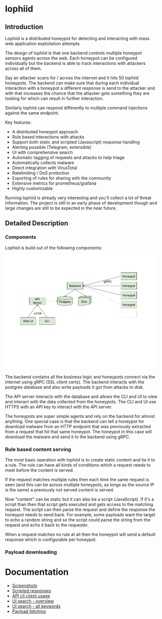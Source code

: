 # lophiid

## Introduction

Lophiid is a distributed honeypot for detecting and interacting with mass web
application exploitation attempts.

The design of lophiid is that one backend controls multiple honeypot sensors
agents across the web. Each honeypot can be configured individually but the
backend is able to track interactions with attackers across all of them.

Say an attacker scans for / across the internet and it hits 50 lophiid
honeypots. The backend can make sure that during each individual interaction
with a honeypot a different response is send to the attacker and with that
increases the chance that the attacker gets something they are looking for which
can result in further interaction.

Similarly lophiid can respond differently to multiple command injections against
the same endpoint.

Key features:

- A distributed honeypot approach
- Rule based interactions with attacks
- Support both static and scripted (Javascript) response handling
- Alerting possible (Telegram, extensible)
- UI with comprehensive search
- Automatic tagging of requests and attacks to help triage
- Automatically collects malware
- Direct integration with VirusTotal
- Ratelimiting / DoS protection
- Exporting of rules for sharing with the community
- Extensive metrics for prometheus/grafana
- Highly customizable

Running lophiid is already very interesting and you'll collect a lot of threat
information. The project is still in an early phase of development though and
large changes are still to be expected in the near future.

## Detailed Description
### Components

Lophiid is build out of the following components:

![Lophiid overview](./images/Lophiid-overview.png)

The backend contains all the business logic and honeypots connect via the
internet using gRPC (SSL client certs). The backend interacts with the postgres
database and also write payloads it got from attacks to disk.

The API server interacts with the database and allows the CLI and UI to view and
interact with the data collected from the honeypots. The CLI and UI use HTTPS
with an API key to interact with the API server.

The honeypots are super simple agents and rely on the backend for almost
anything. One special case is that the backend can tell a honeypot for download
malware from an HTTP endpoint that was previously extracted from a request that
hit that same honeypot. The honeypot in this case will download the malware and
send it to the backend using gRPC.


### Rule based content serving

The most basic operation with lophiid is to create static content and tie it to
a rule. The rule can have all kinds of conditions which a request needs to meet
before the content is served.

If the request matches multiple rules then each time the same request is seen
(and this can be across multiple honeypots, as longs as the source IP is the
same) a previously not served content is served.

Now "content" can be static but it can also be a script (JavaScript). If it's a
script than then that script gets executed and gets access to the matching
request. The script can then parse the request and define the response the
honeypot needs to send back.  For example, some payloads want the target to echo
a random string and so the script could parse the string from the request and
echo it back to the requester.

When a request matches no rule at all then the honeypot will send a
default response which is configurable per honeypot.

### Payload downloading


# Documentation

* [Screenshots](./SCREENSHOTS.md)
* [Scripted responses](./SCRIPTING.md)
* [API cli client usage](./API_CLIENT.md)
* [UI search - overview](./SEARCH.md)
* [UI search - all keywords](./SEARCH_KEYWORDS.md)
* [Payload fetching](./PAYLOAD_FETCHING.md)
